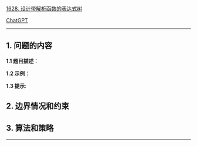 [1628. 设计带解析函数的表达式树](https://leetcode.cn/problems/design-an-expression-tree-with-evaluate-function)

[ChatGPT](chat.openai.com)

---

## 1. 问题的内容
**1.1 题目描述**：

**1.2 示例**：

**1.3 提示**:

## 2. 边界情况和约束


## 3. 算法和策略

---

